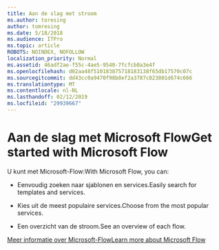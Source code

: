```yaml
---
title: Aan de slag met stroom
ms.author: toresing
author: tomresing
ms.date: 5/18/2018
ms.audience: ITPro
ms.topic: article
ROBOTS: NOINDEX, NOFOLLOW
localization_priority: Normal
ms.assetid: 46adf2ae-f55c-4ae5-9540-7fcfcb0a3e4f
ms.openlocfilehash: d02aa48f510183875718183138f65db17570c07c
ms.sourcegitcommit: dd43cc0a9470f98b8ef2a3787c823801d674c666
ms.translationtype: MT
ms.contentlocale: nl-NL
ms.lasthandoff: 02/12/2019
ms.locfileid: "29939667"
---
```

# <a name="get-started-with-microsoft-flow"></a><span data-ttu-id="6ca84-102">Aan de slag met Microsoft Flow</span><span class="sxs-lookup"><span data-stu-id="6ca84-102">Get started with Microsoft Flow</span></span>

<span data-ttu-id="6ca84-103">U kunt met Microsoft-Flow:</span><span class="sxs-lookup"><span data-stu-id="6ca84-103">With Microsoft Flow, you can:</span></span>
  
- <span data-ttu-id="6ca84-104">Eenvoudig zoeken naar sjablonen en services.</span><span class="sxs-lookup"><span data-stu-id="6ca84-104">Easily search for templates and services.</span></span>
    
- <span data-ttu-id="6ca84-105">Kies uit de meest populaire services.</span><span class="sxs-lookup"><span data-stu-id="6ca84-105">Choose from the most popular services.</span></span>
    
- <span data-ttu-id="6ca84-106">Een overzicht van de stroom.</span><span class="sxs-lookup"><span data-stu-id="6ca84-106">See an overview of each flow.</span></span>
    
[<span data-ttu-id="6ca84-107">Meer informatie over Microsoft-Flow</span><span class="sxs-lookup"><span data-stu-id="6ca84-107">Learn more about Microsoft Flow</span></span>](https://go.microsoft.com/fwlink/?linkid=874446)
  


